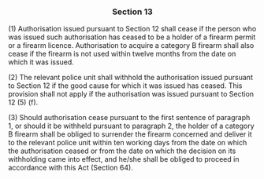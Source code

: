 ### <a name="section_13"></a><p align="center">Section 13</p>

(1) Authorisation issued pursuant to Section 12 shall cease if the person who was issued such authorisation has ceased to be a holder of a firearm permit or a firearm licence. Authorisation to acquire a category B firearm shall also cease if the firearm is not used within twelve months from the date on which it was issued.

(2) The relevant police unit shall withhold the authorisation issued pursuant to Section 12 if the good cause for which it was issued has ceased. This provision shall not apply if the authorisation was issued pursuant to Section 12 (5) (f).

(3) Should authorisation cease pursuant to the first sentence of paragraph 1, or should it be withheld pursuant to paragraph 2, the holder of a category B firearm shall be obliged to surrender the firearm concerned and deliver it to the relevant police unit within ten working days from the date on which the authorisation ceased or from the date on which the decision on its withholding came into effect, and he/she shall be obliged to proceed in accordance with this Act (Section 64).

